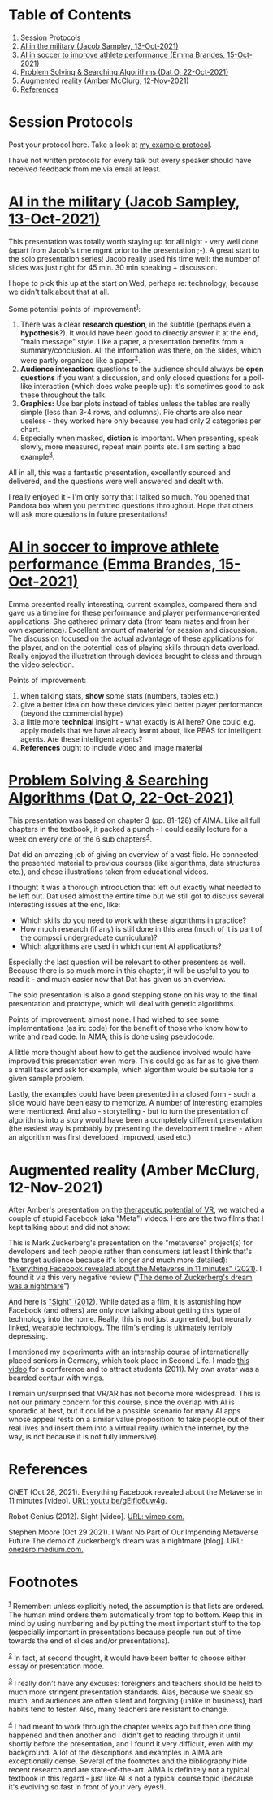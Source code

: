 
# Table of Contents

1.  [Session Protocols](#org952a03d)
2.  [AI in the military (Jacob Sampley, 13-Oct-2021)](#orgf29730d)
3.  [AI in soccer to improve athlete performance (Emma Brandes, 15-Oct-2021)](#org0ea909b)
4.  [Problem Solving & Searching Algorithms (Dat O, 22-Oct-2021)](#orgeda510a)
5.  [Augmented reality (Amber McClurg, 12-Nov-2021)](#org28a0ae3)
6.  [References](#org02cefe7)



<a id="org952a03d"></a>

# Session Protocols

Post your protocol here. Take a look at [my example protocol](https://github.com/birkenkrahe/ai482/blob/main/2_what_is_ai/protocol_23_aug.md).

I have not written protocols for every talk but every speaker should
have received feedback from me via email at least.


<a id="orgf29730d"></a>

# [AI in the military (Jacob Sampley, 13-Oct-2021)](https://github.com/birkenkrahe/ai482/blob/main/presentations/Sampley_Autonomous%20Drones%20in%20the%20U.S.%20Military.pdf)

This presentation was totally worth staying up for all night - very
well done (apart from Jacob's time mgmt prior to the presentation
;-). A great start to the solo presentation series! Jacob really
used his time well: the number of slides was just right for 45
min. 30 min speaking + discussion.

I hope to pick this up at the start on Wed, perhaps re: technology,
because we didn't talk about that at all.

Some potential points of improvement<sup><a id="fnr.1" class="footref" href="#fn.1">1</a></sup>:

1.  There was a clear **research question**, in the subtitle (perhaps
    even a **hypothesis**?). It would have been good to directly answer
    it at the end, "main message" style. Like a paper, a presentation
    benefits from a summary/conclusion. All the information was
    there, on the slides, which were partly organized like a
    paper<sup><a id="fnr.2" class="footref" href="#fn.2">2</a></sup>.
2.  **Audience interaction**: questions to the audience should always
    be **open questions** if you want a discussion, and only closed
    questions for a poll-like interaction (which does wake people
    up): it's sometimes good to ask these throughout the talk.
3.  **Graphics:** Use bar plots instead of tables unless the tables are
    really simple (less than 3-4 rows, and columns). Pie charts are
    also near useless - they worked here only because you had only 2
    categories per chart.
4.  Especially when masked, **diction** is important. When presenting,
    speak slowly, more measured, repeat main points etc. I am setting
    a bad example<sup><a id="fnr.3" class="footref" href="#fn.3">3</a></sup>.

All in all, this was a fantastic presentation, excellently sourced
and delivered, and the questions were well answered and dealt with.

I really enjoyed it - I'm only sorry that I talked so much. You
opened that Pandora box when you permitted questions
throughout. Hope that others will ask more questions in future
presentations!


<a id="org0ea909b"></a>

# [AI in soccer to improve athlete performance (Emma Brandes, 15-Oct-2021)](https://github.com/birkenkrahe/ai482/blob/main/presentations/AI%20in%20soccer%20to%20improve%20athlete%20performance%20DUE%20Nov%2015%20(1).pdf)

Emma presented really interesting, current examples, compared them
and gave us a timeline for these performance and player
performance-oriented applications. She gathered primary data (from
team mates and from her own experience). Excellent amount of
material for session and discussion. The discussion focused on the
actual advantage of these applications for the player, and on the
potential loss of playing skills through data overload. Really
enjoyed the illustration through devices brought to class and
through the video selection.

Points of improvement:

1.  when talking stats, **show** some stats (numbers, tables etc.)
2.  give a better idea on how these devices yield better player
    performance (beyond the commercial hype)
3.  a little more **technical** insight - what exactly is AI here? One
    could e.g. apply models that we have already learnt about, like
    PEAS for intelligent agents. Are these intelligent agents?
4.  **References** ought to include video and image material


<a id="orgeda510a"></a>

# [Problem Solving & Searching Algorithms (Dat O, 22-Oct-2021)](https://github.com/birkenkrahe/ai482/blob/main/presentations/Presentation-DatO.pdf)

This presentation was based on chapter 3 (pp. 81-128) of AIMA. Like
all full chapters in the textbook, it packed a punch - I could
easily lecture for a week on every one of the 6 sub chapters<sup><a id="fnr.4" class="footref" href="#fn.4">4</a></sup>.

Dat did an amazing job of giving an overview of a vast field. He
connected the presented material to previous courses (like
algorithms, data structures etc.), and chose illustrations taken
from educational videos.

I thought it was a thorough introduction that left out exactly what
needed to be left out. Dat used almost the entire time but we still
got to discuss several interesting issues at the end, like:

-   Which skills do you need to work with these algorithms in practice?
-   How much research (if any) is still done in this area (much of it
    is part of the compsci undergraduate curriculum)?
-   Which algorithms are used in which current AI applications?

Especially the last question will be relevant to other presenters as
well. Because there is so much more in this chapter, it will be
useful to you to read it - and much easier now that Dat has given us
an overview.

The solo presentation is also a good stepping stone on his way to
the final presentation and prototype, which will deal with genetic
algorithms.

Points of improvement: almost none. I had wished to see some
implementations (as in: code) for the benefit of those who know how
to write and read code. In AIMA, this is done using pseudocode.

A little more thought about how to get the audience involved would
have improved this presentation even more. This could go as far as
to give them a small task and ask for example, which algorithm would
be suitable for a given sample problem.

Lastly, the examples could have been presented in a closed form -
such a slide would have been easy to memorize. A number of
interesting examples were mentioned. And also - storytelling - but
to turn the presentation of algorithms into a story would have been
a completely different presentation (the easiest way is probably by
presenting the development timeline - when an algorithm was first
developed, improved, used etc.)


<a id="org28a0ae3"></a>

# Augmented reality (Amber McClurg, 12-Nov-2021)

After Amber's presentation on the [therapeutic potential of VR](https://github.com/birkenkrahe/ai482/blob/main/presentations/solo/Therapeutic%20Potential%20of%20VR%20McClurg.pdf), we
watched a couple of stupid Facebook (aka "Meta") videos. Here are
the two films that I kept talking about and did not show:

This is Mark Zuckerberg's presentation on the "metaverse" project(s)
for developers and tech people rather than consumers (at least I
think that's the target audience because it's longer and much more
detailed): "[Everything Facebook revealed about the Metaverse in 11
minutes" (2021)](https://youtu.be/gElfIo6uw4g). I found it via this very negative review ("[The demo
of Zuckerberg's dream was a nightmare](https://onezero.medium.com/i-want-no-part-of-our-impending-metaverse-future-459678bb3cc5)")

And here is ["Sight" (2012)](https://vimeo.com/46304267). While dated as a film, it is astonishing
how Facebook (and others) are only now talking about getting this
type of technology into the home. Really, this is not just
augmented, but neurally linked, wearable technology. The film's
ending is ultimately terribly depressing.

I mentioned my experiments with an internship course of
internationally placed seniors in Germany, which took place in
Second Life. I made [this video](https://vimeo.com/19037369) for a conference and to attract
students (2011). My own avatar was a bearded centaur with wings.

I remain un/surprised that VR/AR has not become more
widespread. This is not our primary concern for this course, since
the overlap with AI is sporadic at best, but it could be a possible
scenario for many AI apps whose appeal rests on a similar value
proposition: to take people out of their real lives and insert them
into a virtual reality (which the internet, by the way, is not
because it is not fully immersive).


<a id="org02cefe7"></a>

# References

CNET (Oct 28, 2021). Everything Facebook revealed about the
Metaverse in 11 minutes [video]. [URL: youtu.be/gElfIo6uw4g](https://youtu.be/gElfIo6uw4g).

Robot Genius (2012). Sight [video]. [URL: vimeo.com.](https://vimeo.com/46304267)

Stephen Moore (Oct 29 2021). I Want No Part of Our Impending
Metaverse Future The demo of Zuckerberg’s dream was a nightmare
[blog]. URL: [onezero.medium.com.](https://onezero.medium.com/i-want-no-part-of-our-impending-metaverse-future-459678bb3cc5)


# Footnotes

<sup><a id="fn.1" href="#fnr.1">1</a></sup> Remember: unless explicitly noted, the assumption is that lists
are ordered. The human mind orders them automatically from top to
bottom. Keep this in mind by using numbering and by putting the most
important stuff to the top (especially important in presentations
because people run out of time towards the end of slides and/or
presentations).

<sup><a id="fn.2" href="#fnr.2">2</a></sup> In fact, at second thought, it would have been better to choose
either essay or presentation mode.

<sup><a id="fn.3" href="#fnr.3">3</a></sup> I really don't have any excuses: foreigners and teachers should
be held to much more stringent presentation standards. Alas, because
we speak so much, and audiences are often silent and forgiving (unlike
in business), bad habits tend to fester. Also, many teachers are
resistant to change.

<sup><a id="fn.4" href="#fnr.4">4</a></sup> I had meant to work through the chapter weeks ago but then one
thing happened and then another and I didn't get to reading through it
until shortly before the presentation, and I found it very difficult,
even with my background. A lot of the descriptions and examples in
AIMA are exceptionally dense. Several of the footnotes and the
bibliography hide recent research and are state-of-the-art. AIMA is
definitely not a typical textbook in this regard - just like AI is not
a typical course topic (because it's evolving so fast in front of your
very eyes!).
